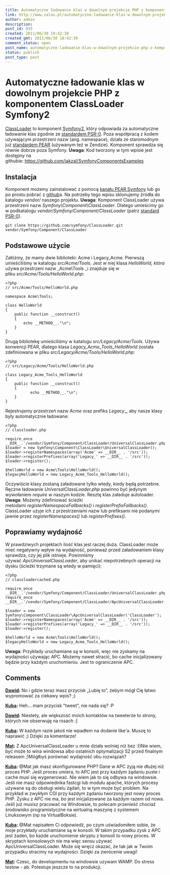 ```yaml
---
title: Automatyczne ładowanie klas w dowolnym projekcie PHP z komponentem ClassLoader Symfony2
link: http://www.zalas.pl/automatyczne-ladowanie-klas-w-dowolnym-projekcie-php-z-komponentem-classloader-symfony2
author: admin
description: 
post_id: 933
created: 2011/06/30 19:42:39
created_gmt: 2011/06/30 18:42:39
comment_status: open
post_name: automatyczne-ladowanie-klas-w-dowolnym-projekcie-php-z-komponentem-classloader-symfony2
status: publish
post_type: post
---
```


<!--ClassLoader to komponent Symfony2, który odpowiada za automatyczne ładowanie klas zgodnie ze standardem PSR-0. Poza współpracą z kodem używającym przestrzeni nazw (ang. namespace), działa ze staromodnym już standardem PEAR (używanym też w Zendzie). Komponent sprawdza się równie dobrze poza Symfony.-->

# Automatyczne ładowanie klas w dowolnym projekcie PHP z komponentem ClassLoader Symfony2

[ClassLoader](https://github.com/symfony/ClassLoader) to komponent [Symfony2](http://symfony.com), który odpowiada za automatyczne ładowanie klas zgodnie ze [standardem PSR-0](http://groups.google.com/group/php-standards/web/psr-0-final-proposal). Poza współpracą z kodem używającym przestrzeni nazw (ang. namespace), działa ze staromodnym już [standardem PEAR](http://pear.php.net/manual/en/standards.naming.php) (używanym też w Zendzie). Komponent sprawdza się równie dobrze poza Symfony. **Uwaga**: Kod tworzony w tym wpisie jest dostępny na githubie: <https://github.com/jakzal/SymfonyComponentsExamples>

## Instalacja

Komponent możemy zainstalować z pomocą [kanału PEAR Symfony](http://pear.symfony.com/) lub go po prostu pobrać z [github](https://github.com/symfony/ClassLoader)a. Na potrzeby tego wpisu sklonujemy źródła do katalogu _vendor/_ naszego projektu. **Uwaga**: Komponent ClassLoader używa przestrzeni nazw _Symfony\Component\ClassLoader_. Dlatego umieścimy go w podkatalogu _vendor/Symfony/Component/ClassLoader_ (patrz [standard PSR-0](http://groups.google.com/group/php-standards/web/psr-0-final-proposal)). 
    
    
    git clone https://github.com/symfony/ClassLoader.git vendor/Symfony/Component/ClassLoader

## Podstawowe użycie

Załóżmy, że mamy dwie biblioteki: Acme i Legacy_Acme. Pierwszą umieściliśmy w katalogu _src/Acme/Tools_. Jest w niej klasa _HelloWorld, która_ używa przestrzeni nazw _Acme\Tools _i znajduje się w pliku _src/Acme/Tools/HelloWorld.php_: 
    
    
    <?php
    // src/Acme/Tools/HelloWorld.php
    
    namespace Acme\Tools;
    
    class HelloWorld
    {
        public function __construct()
        {
            echo __METHOD__."\n";
        }
    }

Drugą bibliotekę umieściliśmy w katalogu _src/Legacy/Acme/Tools_. Używa konwencji PEAR, dlatego klasa _Legacy_Acme_Tools_HelloWorld_ została zdefiniowana w pliku _src/Legacy/Acme/Tools/HelloWorld.php_: 
    
    
    <?php
    // src/Legacy/Acme/Tools/HelloWorld.php
    
    class Legacy_Acme_Tools_HelloWorld
    {
        public function __construct()
        {
               echo __METHOD__."\n";
        }
    }

Rejestrujemy przestrzeń nazw _Acme_ oraz prefiks _Legacy__, aby nasze klasy były automatycznie ładowane: 
    
    
    <?php
    // classloader.php
    
    require_once __DIR__.'/vendor/Symfony/Component/ClassLoader/UniversalClassLoader.php';
    $loader = new Symfony\Component\ClassLoader\UniversalClassLoader();
    $loader->registerNamespaces(array('Acme' => __DIR__ . '/src'));
    $loader->registerPrefixes(array('Legacy_' => __DIR__ . '/src'));
    $loader->register();
    
    $helloWorld = new Acme\Tools\HelloWorld();
    $legacyHelloWorld = new Legacy_Acme_Tools_HelloWorld();

Oczywiście klasy zostaną załadowane tylko wtedy, kiedy będą potrzebne. Ręczne ładowanie _UniversalClassLoader.php_ powinno być jedynym wywołaniem _require_ w naszym kodzie. Resztę klas załaduje autoloader. **Uwaga**: Możemy zdefiniować ścieżki metodami _registerNamespaceFallbacks()_ i _registerPrefixFallbacks()_. ClassLoader użyje ich z przestrzeniami nazw lub prefiksami nie podanymi jawnie przez _registerNamespaces()_ lub _registerPrefixes()_. 

## Poprawiamy wydajność

W prawdziwych projektach ilość klas jest raczej duża. ClassLoader może mieć negatywny wpływ na wydajność, ponieważ przed załadowaniem klasy sprawdza, czy jej plik istnieje. Powinniśmy używać _ApcUniversalClassLoader_, aby unikać niepotrzebnych operacji na dysku (ścieżki trzymane są wtedy w pamięci): 
    
    
    <?php
    // classloadercached.php
    
    require_once __DIR__.'/vendor/Symfony/Component/ClassLoader/UniversalClassLoader.php';
    require_once __DIR__.'/vendor/Symfony/Component/ClassLoader/ApcUniversalClassLoader.php';
    
    $loader = new Symfony\Component\ClassLoader\ApcUniversalClassLoader('ClassLoader');
    $loader->registerNamespaces(array('Acme' => __DIR__ . '/src'));
    $loader->registerPrefixes(array('Legacy_' => __DIR__ . '/src'));
    $loader->register();
    
    $helloWorld = new Acme\Tools\HelloWorld();
    $legacyHelloWorld = new Legacy_Acme_Tools_HelloWorld();

**Uwaga**: Przykłady uruchamiane są w konsoli, więc nie zyskamy na wydajności używając APC. Możemy nawet stracić, bo cache inicjalizowany będzie przy każdym uruchomieniu. Jest to ograniczenie APC.

## Comments

**[Dawid](#3046 "2011-06-30 13:13:37"):** No i gdzie teraz masz przycisk „Lubię to”, żebym mógł Cię łatwo wypromować za ciekawy wpis? ;)

**[Kuba](#3047 "2011-06-30 13:20:19"):** Heh... mam przycisk "tweet", nie nada się? :P

**[Dawid](#3048 "2011-06-30 13:28:13"):** Niestety, ale większość moich kontaktów na tweeterze to strony, których nie obserwuję na rssach :]

**[Kuba](#3049 "2011-06-30 13:45:55"):** W każdym razie jakoś nie wpadłem na dodanie like'a. Muszę to naprawić ;) Dzięki za komentarze!

**[Mat](#3060 "2011-07-30 03:25:18"):** Z ApcUniversalClassLoader u mnie działa wolniej niż bez :))Nie wiem, być może to wina windowsa albo ostatnich optymalizacji S2 przed finalnym releasem ;)Mógłbyś porównać wydajność obu rozwiązań?

**[Kuba](#3061 "2011-07-30 10:42:01"):** @Mat jak masz skonfigurowane PHP? Dane w APC żyją nie dłużej niż proces PHP. Jeśli proces umiera, to APC jest przy każdym żądaniu puste i cache musi się wygenerować. Nie wiem jak to się odbywa na windowsie. Jeśli nie masz odpowiednika fastcgi lub modułu apache, których procesy używane są do obsługi wielu żądań, to w tym może być problem. Na przykład w zwykłym CGI przy każdym żądaniu tworzony jest nowy proces PHP. Zysku z APC nie ma, bo jest inicjalizowane za każdym razem od nowa. Jeśli już musisz pracować na Windowsie, to polecam przenieść chociaż środowisko programistyczne na wirtualną maszynę z systemem Linuksowym (np na VirtualBoksie).

**[Kuba](#3062 "2011-07-30 10:44:48"):** @Mat napisałem Ci odpowiedź, po czym uświadomiłem sobie, że moje przykłady uruchamiane są w konsoli. W takim przypadku zysk z APC jest żaden, bo każde uruchomienie skryptu z konsoli to nowy proces. W skryptach konsolowych nie ma więc sensu używać ApcUniversalClassLoader. Może się wręcz okazać, że tak jak w Twoim przypadku stracimy na wydajności. Dzięki za zwrócenie uwagi!

**[Mat](#3063 "2011-08-07 00:44:19"):** Czesc, do developmentu na windowsie uzywam WAMP. Do stress testow - ab. Potestuje jeszcze to na produkcji.

